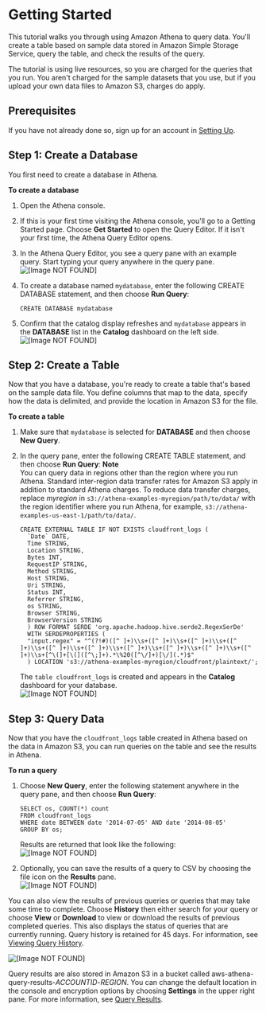 # Getting Started<a name="getting-started"></a>

This tutorial walks you through using Amazon Athena to query data\. You'll create a table based on sample data stored in Amazon Simple Storage Service, query the table, and check the results of the query\.

The tutorial is using live resources, so you are charged for the queries that you run\. You aren't charged for the sample datasets that you use, but if you upload your own data files to Amazon S3, charges do apply\.

## Prerequisites<a name="prerequisites"></a>

If you have not already done so, sign up for an account in [Setting Up](setting-up.md)\.

## Step 1: Create a Database<a name="step-1-create-a-database"></a>

You first need to create a database in Athena\.

**To create a database**

1. Open the Athena console\.

1. If this is your first time visiting the Athena console, you'll go to a Getting Started page\. Choose **Get Started** to open the Query Editor\. If it isn't your first time, the Athena Query Editor opens\.

1. In the Athena Query Editor, you see a query pane with an example query\. Start typing your query anywhere in the query pane\.  
![\[Image NOT FOUND\]](http://docs.aws.amazon.com/athena/latest/ug/images/example_query.png)

1. To create a database named `mydatabase`, enter the following CREATE DATABASE statement, and then choose **Run Query**:

   ```
   CREATE DATABASE mydatabase
   ```

1. Confirm that the catalog display refreshes and `mydatabase` appears in the **DATABASE** list in the **Catalog** dashboard on the left side\.  
![\[Image NOT FOUND\]](http://docs.aws.amazon.com/athena/latest/ug/images/db_list_and_refresh.png)

## Step 2: Create a Table<a name="step-2-create-a-table"></a>

Now that you have a database, you're ready to create a table that's based on the sample data file\. You define columns that map to the data, specify how the data is delimited, and provide the location in Amazon S3 for the file\.

**To create a table**

1. Make sure that `mydatabase` is selected for **DATABASE** and then choose **New Query**\.

1. In the query pane, enter the following CREATE TABLE statement, and then choose **Run Query**:
**Note**  
You can query data in regions other than the region where you run Athena\. Standard inter\-region data transfer rates for Amazon S3 apply in addition to standard Athena charges\. To reduce data transfer charges, replace *myregion* in `s3://athena-examples-myregion/path/to/data/` with the region identifier where you run Athena, for example, `s3://athena-examples-us-east-1/path/to/data/`\.

   ```
   CREATE EXTERNAL TABLE IF NOT EXISTS cloudfront_logs (
     `Date` DATE,
     Time STRING,
     Location STRING,
     Bytes INT,
     RequestIP STRING,
     Method STRING,
     Host STRING,
     Uri STRING,
     Status INT,
     Referrer STRING,
     os STRING,
     Browser STRING,
     BrowserVersion STRING
     ) ROW FORMAT SERDE 'org.apache.hadoop.hive.serde2.RegexSerDe'
     WITH SERDEPROPERTIES (
     "input.regex" = "^(?!#)([^ ]+)\\s+([^ ]+)\\s+([^ ]+)\\s+([^ ]+)\\s+([^ ]+)\\s+([^ ]+)\\s+([^ ]+)\\s+([^ ]+)\\s+([^ ]+)\\s+([^ ]+)\\s+[^\(]+[\(]([^\;]+).*\%20([^\/]+)[\/](.*)$"
     ) LOCATION 's3://athena-examples-myregion/cloudfront/plaintext/';
   ```

   The `table cloudfront_logs` is created and appears in the **Catalog** dashboard for your database\.  
![\[Image NOT FOUND\]](http://docs.aws.amazon.com/athena/latest/ug/images/table_create.png)

## Step 3: Query Data<a name="step-3-query-data"></a>

Now that you have the `cloudfront_logs` table created in Athena based on the data in Amazon S3, you can run queries on the table and see the results in Athena\.

**To run a query**

1. Choose **New Query**, enter the following statement anywhere in the query pane, and then choose **Run Query**:

   ```
   SELECT os, COUNT(*) count
   FROM cloudfront_logs
   WHERE date BETWEEN date '2014-07-05' AND date '2014-08-05'
   GROUP BY os;
   ```

   Results are returned that look like the following:  
![\[Image NOT FOUND\]](http://docs.aws.amazon.com/athena/latest/ug/images/results.png)

1. Optionally, you can save the results of a query to CSV by choosing the file icon on the **Results** pane\.  
![\[Image NOT FOUND\]](http://docs.aws.amazon.com/athena/latest/ug/images/savecsv.png)

You can also view the results of previous queries or queries that may take some time to complete\. Choose **History** then either search for your query or choose **View** or **Download** to view or download the results of previous completed queries\. This also displays the status of queries that are currently running\. Query history is retained for 45 days\. For information, see [Viewing Query History](queries-viewing-history.md)\.

![\[Image NOT FOUND\]](http://docs.aws.amazon.com/athena/latest/ug/images/history.png)

Query results are also stored in Amazon S3 in a bucket called aws\-athena\-query\-results\-*ACCOUNTID*\-*REGION*\. You can change the default location in the console and encryption options by choosing **Settings** in the upper right pane\. For more information, see [Query Results](querying.md)\.